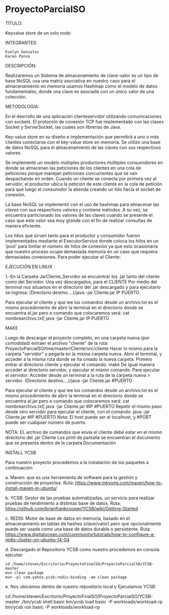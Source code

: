 # ProyectoParcialSO
TÍTULO:

Key­value store de un solo nodo

INTEGRANTES:

    Evelyn Gonzalez
    Karen Ponce

DESCRIPCIÓN:

Realizaremos un Sistema de almacenamiento de clave-valor es un tipo de base NoSQL usa una matriz asociativa en nuestro caso para el almacenamiento en memoria usamos Hashmap como el modelo de datos fundamentales, donde una clave es asociada con un único valor de una colección.

METODOLOGÍA:

En el desrrollo de una aplicación cliente­servidor utilizando comunicaciones con sockets. El protocolo de conexión TCP fue implementado con las clases Socket y ServerSocket, las cuales son librerías de Java.

Key-value store en su diseño e implementación que permitirá a uno o más clientes conectarse con el key-value store en memoria. Se utilizó una base de datos NoSQL para el almacenamiento de las claves con sus respectivos valores.

Se implementó un modelo múltiples productores múltiples consumidores en donde se almacenan las peticiones de los clientes en una cola de peticiones porque manejan peticiones concurrentes que se van despachando en orden. Cuando un cliente se conecta por primera vez al servidor, el productor ubica la petición de este cliente en la cola de petición para que luego el consumidor la atienda creando un hilo hacia el socket de conexión.

La base NoSQL se implementó con el uso de hashmap para almacenar las claves con sus respectivos valores y contiene métodos. A su vez, se encuentra particionado los valores de las claves cuando se presente el caso que este valor sea muy grande con el fin de realizar consultas de manera eficiente.

Los hilos que sirven tanto para el productor y consumidor fueron implementados mediante el ExecutorService donde coloca los hilos en un ‘pool’ para limitar el número de hilos de conexión ya que esto ocasionaría que nuestro proceso ocupe demasiada memoria en un caso que requiera demasiadas conexiones.
Para poder ejecutar el Cliente:

EJECUCIÓN EN LINUX

    
1.-En la Carpeta JarCliente_Servidor se encuentrar los .jar tanto del cliente como del Servidor. Una vez descargados, para el 
CLIENTE
   Por medio del terminal nos situamos en el directorio del .jar descargado y para ejecutarlo se ingresa: 
      (Directorio destino....)/java -jar Cliente.jar IP PUERTO
      
   Para ejecutar el cliente y que lee los comandos desde un archivo.txt es el mismo procedimiento de abrir la terminal en el directorio donde se encuentra el.jar pero e comando que colocaremos será:
      cat nombrearchivo.txt| java  -jar Cliente.jar IP PUERTO
 
MAKE

Luego de descargar el proyecto completo, en una carpeta nueva (por comodidad) extraer el archivo "cliente" de la ruta: ProyectoParcialSO/tree/master/Cliente/src/cliente Hacer lo mismo para la carpeta "servidor" y pegarla en la misma carpeta nueva.
Abrir el terminal, y acceder a la misma ruta donde se ha creado la nueva carpeta. Primero entrar al directorio cliente y ejecutar el comando: make De igual manera acceder al directorio servidor, y ejecutar el mismo comando.
Para ejecutar el servidor: Acceder desde un terminal a la ruta de la carpeta nueva > servidor. 
        (Directorio destino....)/java -jar Cliente.jar #PUERTO
      
Para ejecutar el cliente y que lee los comandos desde un archivo.txt es el mismo procedimiento de abrir la terminal en el directorio donde se encuentra el.jar pero e comando que colocaremos será:
      cat nombrearchivo.txt| java  -jar Cliente.jar #IP #PUERTO Repetir el mismo paso desde otro servidor para ejecutar el cliente, con el comando: java -jar Cliente.jar #IP #PUERTO Nota: El host puede ser el localhost, y #PORT puede ser cualquier número de puerto.
    
 NOTA: EL archivo de comandos que envía el cliente debe estar en el mismo directorio del .jar Cliente
 Los print de pantalla se encuentran el documento que se presenta dentro de la carpeta Documentación
 
INSTALL YCSB

Para nuestro proyecto procedemos a la instalación de los paquetes a continuación:

a.  Maven: que es una herramienta de software para la gestión y construcción de proyectos.
    Ruta: https://www.mkyong.com/maven/how-to-install-maven-in-ubuntu/
    
b.  YCSB: Gestor de las pruebas automatizadas, un servicio para realizar pruebas de rendimiento a distintas base de datos. 
    Ruta: https://github.com/brianfrankcooper/YCSB/wiki/Getting-Started
    
c.  REDIS: Motor de base de datos en memoria, basado en el almacenamiento en tablas de hashes (clave/valor) pero que opcionalmente puede ser usada como una base de datos durable o persistente.
    Ruta: https://www.digitalocean.com/community/tutorials/how-to-configure-a-redis-cluster-on-ubuntu-14-04
    
d. Descargado el Repositorio YCSB como nuestro procedemos en consola ejecutar:

    cd /home/steven/Escritorio/ProyectoFinalSO/ProyectoParcialSO/YCSB-master
    mvn clean package
    mvn -pl com.yahoo.ycsb:redis-binding -am clean package
    
e. Nos ubicamos dentro de nuestro repositorio local y Ejecutamos YCSB:

   cd /home/steven/Escritorio/ProyectoFinalSO/ProyectoParcialSO/YCSB-master
   ./bin/ycsb shell basic
   bin/ycsb load basic -P workloads/workload-rp
   bin/ycsb run basic -P workloads/workload-rp
